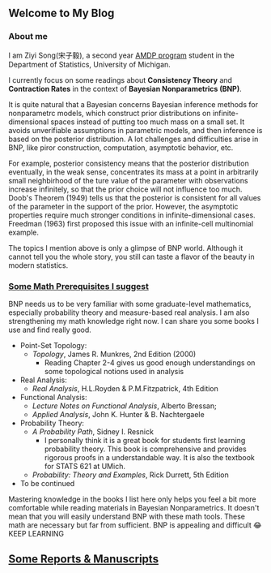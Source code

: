 ## Welcome to My Blog

### About me
I am Ziyi Song(宋子毅), a second year [AMDP program](AMDP.md) student in the Department of Statistics, University of Michigan. 

I currently focus on some readings about **Consistency Theory** and **Contraction Rates** in the context of **Bayesian Nonparametrics (BNP)**. 

It is quite natural that a Bayesian concerns Bayesian inference methods for nonparametrc models, which construct prior distributions on infinite-dimensional spaces instead of putting too much mass on a small set. It avoids unverifiable assumptions in parametric models, and then inference is based on the posterior distribution. A lot challenges and difficulties arise in BNP, like piror construction, computation, asymptotic behavior, etc. 

For example, posterior consistency means that the posterior distribution eventually, in the weak sense, concentrates its mass at a point in arbitrarily small neighbirhood of the ture value of the parameter with observations increase infinitely, so that the prior choice will not influence too much. Doob's Theorem (1949) tells us that the posterior is consistent for all values of the parameter in the support of the prior. However, the asymptotic properties require much stronger conditions in infinite-dimensional cases. Freedman (1963) first proposed this issue with an infinite-cell multinomial example.

The topics I mention above is only a glimpse of BNP world. Although it cannot tell you the whole story, you still can taste a flavor of the beauty in modern statistics.  

### [Some Math Prerequisites I suggest](mathrequirement.md)
BNP needs us to be very familiar with some graduate-level mathematics, especially probability theory and measure-based real analysis. I am also strengthening my math knowledge right now. I can share you some books I use and find really good.
- Point-Set Topology: 
  - *Topology*, James R. Munkres, 2nd Edition (2000) 
    - Reading Chapter 2-4 gives us good enough understandings on some topological notions used in analysis
- Real Analysis: 
  - *Real Analysis*, H.L.Royden & P.M.Fitzpatrick, 4th Edition
- Functional Analysis: 
  - *Lecture Notes on Functional Analysis*, Alberto Bressan; 
  - *Applied Analysis*, John K. Hunter & B. Nachtergaele
- Probability Theory: 
  - *A Probability Path*, Sidney I. Resnick
    - I personally think it is a great book for students first learning probability theory. This book is comprehensive and provides rigorous proofs in a understandable way. It is also the textbook for STATS 621 at UMich. 
  - *Probability: Theory and Examples*, Rick Durrett, 5th Edition
- To be continued

Mastering knowledge in the books I list here only helps you feel a bit more comfortable while reading materials in Bayesian Nonparametrics. It doesn't mean that you will easily understand BNP with these math tools. These math are necessary but far from sufficient. BNP is appealing and difficult :joy: KEEP LEARNING
    
## [Some Reports & Manuscripts](Reports.md)



